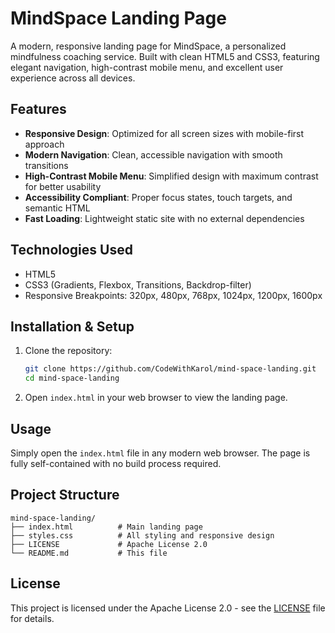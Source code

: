 # MindSpace Landing Page

A modern, responsive landing page for MindSpace, a personalized mindfulness coaching service. Built with clean HTML5 and CSS3, featuring elegant navigation, high-contrast mobile menu, and excellent user experience across all devices.

## Features

- **Responsive Design**: Optimized for all screen sizes with mobile-first approach
- **Modern Navigation**: Clean, accessible navigation with smooth transitions
- **High-Contrast Mobile Menu**: Simplified design with maximum contrast for better usability
- **Accessibility Compliant**: Proper focus states, touch targets, and semantic HTML
- **Fast Loading**: Lightweight static site with no external dependencies

## Technologies Used

- HTML5
- CSS3 (Gradients, Flexbox, Transitions, Backdrop-filter)
- Responsive Breakpoints: 320px, 480px, 768px, 1024px, 1200px, 1600px

## Installation & Setup

1. Clone the repository:

   ```bash
   git clone https://github.com/CodeWithKarol/mind-space-landing.git
   cd mind-space-landing
   ```

2. Open `index.html` in your web browser to view the landing page.

## Usage

Simply open the `index.html` file in any modern web browser. The page is fully self-contained with no build process required.

## Project Structure

```
mind-space-landing/
├── index.html          # Main landing page
├── styles.css          # All styling and responsive design
├── LICENSE             # Apache License 2.0
└── README.md           # This file
```

## License

This project is licensed under the Apache License 2.0 - see the [LICENSE](LICENSE) file for details.
